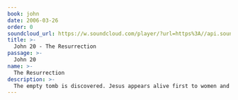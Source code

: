 ```yaml
---
book: john
date: 2006-03-26
order: 0
soundcloud_url: https://w.soundcloud.com/player/?url=https%3A//api.soundcloud.com/tracks/
title: >-
  John 20 - The Resurrection
passage: >-
  John 20
name: >-
  The Resurrection
description: >-
  The empty tomb is discovered. Jesus appears alive first to women and then to his disciples. Doubting Thomas is satisfied. The purpose of the gospel is stated.
---
```


